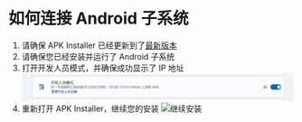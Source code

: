 # 如何连接 Android 子系统
1. 请确保 APK Installer 已经更新到了[最新版本](https://docs.microsoft.com/zh-cn/ "APK Installer")
2. 请确保您已经安装并运行了 Android 子系统
3. 打开开发人员模式，并确保成功显示了 IP 地址 ![开发人员模式](https://raw.githubusercontent.com/siazon/TopWord/master/TopWord/developerMode.png)
4. 重新打开 APK Installer，继续您的安装 ![继续安装](https://raw.githubusercontent.com/Paving-Base/APK-Installer/screenshots/Helpers/How%20To%20Connect%20WSA/Snipaste_2021-10-22_15-10-06.png)
